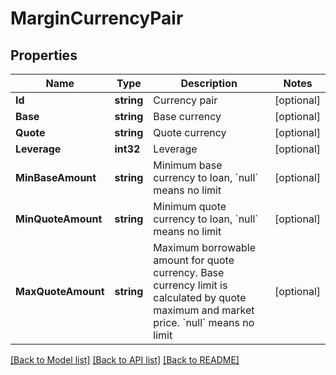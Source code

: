 # MarginCurrencyPair

## Properties

Name | Type | Description | Notes
------------ | ------------- | ------------- | -------------
**Id** | **string** | Currency pair | [optional] 
**Base** | **string** | Base currency | [optional] 
**Quote** | **string** | Quote currency | [optional] 
**Leverage** | **int32** | Leverage | [optional] 
**MinBaseAmount** | **string** | Minimum base currency to loan, &#x60;null&#x60; means no limit | [optional] 
**MinQuoteAmount** | **string** | Minimum quote currency to loan, &#x60;null&#x60; means no limit | [optional] 
**MaxQuoteAmount** | **string** | Maximum borrowable amount for quote currency. Base currency limit is calculated by quote maximum and market price. &#x60;null&#x60; means no limit | [optional] 

[[Back to Model list]](../README.md#documentation-for-models) [[Back to API list]](../README.md#documentation-for-api-endpoints) [[Back to README]](../README.md)


